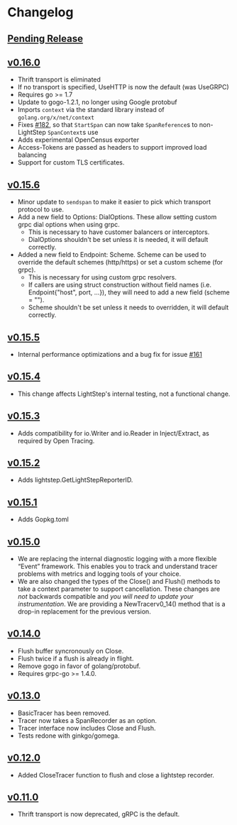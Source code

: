 # Changelog

## [Pending Release](https://github.com/lightstep/lightstep-tracer-go/compare/v0.16.0...HEAD)


## [v0.16.0](https://github.com/lightstep/lightstep-tracer-go/compare/v0.15.6...v0.16.0)
* Thrift transport is eliminated
* If no transport is specified, UseHTTP is now the default (was UseGRPC)
* Requires go >= 1.7
* Update to gogo-1.2.1, no longer using Google protobuf
* Imports `context` via the standard library instead of `golang.org/x/net/context`
* Fixes [#182](https://github.com/lightstep/lightstep-tracer-go/issues/182), so that `StartSpan` can now take `SpanReference`s to non-LightStep `SpanContext`s use
* Adds experimental OpenCensus exporter
* Access-Tokens are passed as headers to support improved load balancing
* Support for custom TLS certificates.

## [v0.15.6](https://github.com/lightstep/lightstep-tracer-go/compare/v0.15.5...v0.15.6)

* Minor update to `sendspan` to make it easier to pick which transport protocol to use.
* Add a new field to Options: DialOptions. These allow setting custom grpc dial options when using grpc.
  * This is necessary to have customer balancers or interceptors.
  * DialOptions shouldn't be set unless it is needed, it will default correctly.
* Added a new field to Endpoint: Scheme. Scheme can be used to override the default schemes (http/https) or set a custom scheme (for grpc).
  * This is necessary for using custom grpc resolvers.
  * If callers are using struct construction without field names (i.e. Endpoint{"host", port, ...}), they will need to add a new field (scheme = "").
  * Scheme shouldn't be set unless it needs to overridden, it will default correctly.

## [v0.15.5](https://github.com/lightstep/lightstep-tracer-go/compare/v0.15.4...v0.15.5)
* Internal performance optimizations and a bug fix for issue [#161](https://github.com/lightstep/lightstep-tracer-go/issues/161)

## [v0.15.4](https://github.com/lightstep/lightstep-tracer-go/compare/v0.15.3...v0.15.4)
* This change affects LightStep's internal testing, not a functional change.

## [v0.15.3](https://github.com/lightstep/lightstep-tracer-go/compare/v0.15.2...v0.15.3)
* Adds compatibility for io.Writer and io.Reader in Inject/Extract, as required by Open Tracing.

## [v0.15.2](https://github.com/lightstep/lightstep-tracer-go/compare/v0.15.1...v0.15.2)
* Adds lightstep.GetLightStepReporterID.

## [v0.15.1](https://github.com/lightstep/lightstep-tracer-go/compare/v0.15.0...v0.15.1)
* Adds Gopkg.toml

## [v0.15.0](https://github.com/lightstep/lightstep-tracer-go/compare/v0.14.0...v0.15.0)
* We are replacing the internal diagnostic logging with a more flexible “Event” framework. This enables you to track and understand tracer problems with metrics and logging tools of your choice.
* We are also changed the types of the Close() and Flush() methods to take a context parameter to support cancellation. These changes are *not* backwards compatible and *you will need to update your instrumentation*. We are providing a NewTracerv0_14() method that is a drop-in replacement for the previous version.

## [v0.14.0](https://github.com/lightstep/lightstep-tracer-go/compare/v0.13.0...v0.14.0)
* Flush buffer syncronously on Close.
* Flush twice if a flush is already in flight.
* Remove gogo in favor of golang/protobuf.
* Requires grpc-go >= 1.4.0.

## [v0.13.0](https://github.com/lightstep/lightstep-tracer-go/compare/v0.12.0...v0.13.0) 
* BasicTracer has been removed.
* Tracer now takes a SpanRecorder as an option.
* Tracer interface now includes Close and Flush.
* Tests redone with ginkgo/gomega.

## [v0.12.0](https://github.com/lightstep/lightstep-tracer-go/compare/v0.11.0...v0.12.0)
* Added CloseTracer function to flush and close a lightstep recorder.

## [v0.11.0](https://github.com/lightstep/lightstep-tracer-go/compare/v0.10.0...v0.11.0)
* Thrift transport is now deprecated, gRPC is the default.
